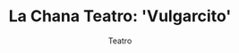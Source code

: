 ---
layout: post
title: "La Chana Teatro: 'Vulgarcito'"
subtitle: "Teatro"
background: "/img/posts/bg-caravaca.jpg"
eventdate: 2019-01-31 20:00:00 +0100
category: "local"
tags: "caravaca"
placeName: "Teatro Tuiller"
placeMapsUrl: https://www.google.es/maps/place/Teatro+Thuillier/@38.1090977,-1.8625464,17z/data=!3m1!4b1!4m5!3m4!1s0xd65ad1270513043:0x61ff00d4a0f49ee7!8m2!3d38.1090935!4d-1.8603577?hl=en
---